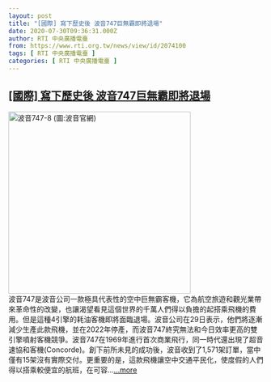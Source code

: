 ```yaml
---
layout: post
title: "[國際] 寫下歷史後 波音747巨無霸即將退場"
date: 2020-07-30T09:36:31.000Z
author: RTI 中央廣播電臺
from: https://www.rti.org.tw/news/view/id/2074100
tags: [ RTI 中央廣播電臺 ]
categories: [ RTI 中央廣播電臺 ]
---
```

<!--1596101791000-->
[[國際] 寫下歷史後 波音747巨無霸即將退場](https://www.rti.org.tw/news/view/id/2074100)
------

<div>
<img src="https://static.rti.org.tw/assets/thumbnails/2017/08/05/150193943280043.jpg" width="360" alt="波音747-8 (圖:波音官網)" title="波音747-8 (圖:波音官網)"><br>波音747是波音公司一款極具代表性的空中巨無霸客機，它為航空旅遊和觀光業帶來革命性的改變，也讓渴望看見這個世界的千萬人們得以負擔的起搭乘飛機的費用。但是這種4引擎的耗油客機即將面臨退場。波音公司在29日表示，他們將逐漸減少生產此款飛機，並在2022年停產，而波音747終究無法和今日效率更高的雙引擎噴射客機競爭。波音747在1969年進行首次商業飛行，同一時代還出現了超音速協和客機(Concorde)。創下前所未見的成功後，波音收到了1,571架訂單，當中僅有15架沒有實際交付。更重要的是，這款飛機讓空中交通平民化，使度假的人們得以搭乘較便宜的航班，在可容...<a target="_blank" href="https://www.rti.org.tw/news/view/id/2074100">...more</a>
</div>
